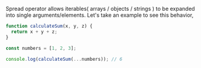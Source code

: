 
  Spread operator allows iterables( arrays / objects / strings ) to be expanded into single arguments/elements. Let's take an example to see this behavior,

  ```javascript
  function calculateSum(x, y, z) {
    return x + y + z;
  }

  const numbers = [1, 2, 3];

  console.log(calculateSum(...numbers)); // 6
  ```

